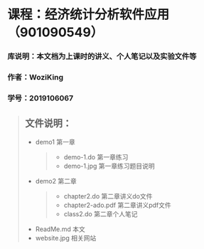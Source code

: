 # 课程：经济统计分析软件应用（901090549）
### 库说明：本文档为上课时的讲义、个人笔记以及实验文件等
### 作者：WoziKing
### 学号：2019106067

> ## 文件说明：
> * demo1  第一章
>   > * demo-1.do  第一章练习
>   > * demo-1.jpg  第一章练习题目说明
> * demo2  第二章
>   > * chapter2.do  第二章讲义do文件
>   > * chapter2-ado.pdf  第二章讲义pdf文件
>   > * class2.do  第二章个人笔记
> * ReadMe.md  本文
> * website.jpg  相关网站